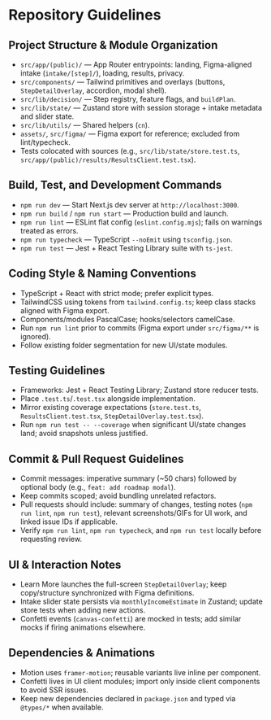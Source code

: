 # Repository Guidelines

## Project Structure & Module Organization
- `src/app/(public)/` — App Router entrypoints: landing, Figma-aligned intake (`intake/[step]/`), loading, results, privacy.
- `src/components/` — Tailwind primitives and overlays (buttons, `StepDetailOverlay`, accordion, modal shell).
- `src/lib/decision/` — Step registry, feature flags, and `buildPlan`.
- `src/lib/state/` — Zustand store with session storage + intake metadata and slider state.
- `src/lib/utils/` — Shared helpers (`cn`).
- `assets/`, `src/figma/` — Figma export for reference; excluded from lint/typecheck.
- Tests colocated with sources (e.g., `src/lib/state/store.test.ts`, `src/app/(public)/results/ResultsClient.test.tsx`).

## Build, Test, and Development Commands
- `npm run dev` — Start Next.js dev server at `http://localhost:3000`.
- `npm run build` / `npm run start` — Production build and launch.
- `npm run lint` — ESLint flat config (`eslint.config.mjs`); fails on warnings treated as errors.
- `npm run typecheck` — TypeScript `--noEmit` using `tsconfig.json`.
- `npm run test` — Jest + React Testing Library suite with `ts-jest`.

## Coding Style & Naming Conventions
- TypeScript + React with strict mode; prefer explicit types.
- TailwindCSS using tokens from `tailwind.config.ts`; keep class stacks aligned with Figma export.
- Components/modules PascalCase; hooks/selectors camelCase.
- Run `npm run lint` prior to commits (Figma export under `src/figma/**` is ignored).
- Follow existing folder segmentation for new UI/state modules.

## Testing Guidelines
- Frameworks: Jest + React Testing Library; Zustand store reducer tests.
- Place `.test.ts`/`.test.tsx` alongside implementation.
- Mirror existing coverage expectations (`store.test.ts`, `ResultsClient.test.tsx`, `StepDetailOverlay.test.tsx`).
- Run `npm run test -- --coverage` when significant UI/state changes land; avoid snapshots unless justified.

## Commit & Pull Request Guidelines
- Commit messages: imperative summary (~50 chars) followed by optional body (e.g., `feat: add roadmap modal`).
- Keep commits scoped; avoid bundling unrelated refactors.
- Pull requests should include: summary of changes, testing notes (`npm run lint`, `npm run test`), relevant screenshots/GIFs for UI work, and linked issue IDs if applicable.
- Verify `npm run lint`, `npm run typecheck`, and `npm run test` locally before requesting review.

## UI & Interaction Notes
- Learn More launches the full-screen `StepDetailOverlay`; keep copy/structure synchronized with Figma definitions.
- Intake slider state persists via `monthlyIncomeEstimate` in Zustand; update store tests when adding new actions.
- Confetti events (`canvas-confetti`) are mocked in tests; add similar mocks if firing animations elsewhere.

## Dependencies & Animations
- Motion uses `framer-motion`; reusable variants live inline per component.
- Confetti lives in UI client modules; import only inside client components to avoid SSR issues.
- Keep new dependencies declared in `package.json` and typed via `@types/*` when available.
